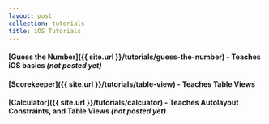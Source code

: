 ```yaml
---
layout: post
collection: tutorials
title: iOS Tutorials
---
```


#### [Guess the Number]({{ site.url }}/tutorials/guess-the-number) - Teaches iOS basics *(not posted yet)*
#### [Scorekeeper]({{ site.url }}/tutorials/table-view) - Teaches Table Views
#### [Calculator]({{ site.url }}/tutorials/calcuator) - Teaches Autolayout Constraints, and Table Views *(not posted yet)*
